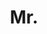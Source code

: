 ---
name: Shuyang Sun
title: Mr.
email: kevinsun@robots.ox.ac.uk
website: https://kevin-ssy.github.io
note: NULL
category: Graduate Students
photo: /images/people/ShuyangSun.jpg
---